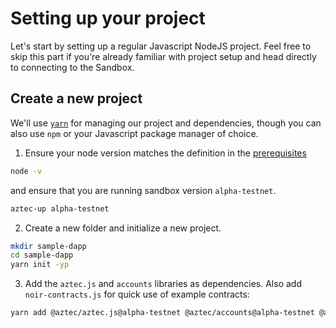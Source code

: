 # Setting up your project

Let's start by setting up a regular Javascript NodeJS project. Feel free to skip this part if you're already familiar with project setup and head directly to connecting to the Sandbox.

## Create a new project

We'll use [`yarn`](https://yarnpkg.com/) for managing our project and dependencies, though you can also use `npm` or your Javascript package manager of choice.

1. Ensure your node version matches the definition in the [prerequisites](../../../../getting_started.md#prerequisites)

```sh
node -v
```

and ensure that you are running sandbox version `alpha-testnet`.

```bash
aztec-up alpha-testnet
```

2. Create a new folder and initialize a new project.

```sh
mkdir sample-dapp
cd sample-dapp
yarn init -yp
```

3. Add the `aztec.js` and `accounts` libraries as dependencies. Also add `noir-contracts.js` for quick use of example contracts:

```sh
yarn add @aztec/aztec.js@alpha-testnet @aztec/accounts@alpha-testnet @aztec/noir-contracts.js@alpha-testnet
```

